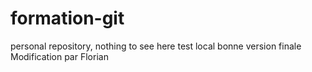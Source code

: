 # formation-git
personal repository, nothing to see here
test local bonne version finale
Modification par Florian
